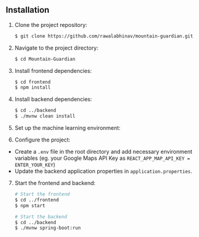 ## **Installation**

1. Clone the project repository:

    ```bash
    $ git clone https://github.com/rawalabhinav/mountain-guardian.git
    ```

2. Navigate to the project directory:

    ```bash
    $ cd Mountain-Guardian
    ```

3. Install frontend dependencies:

    ```bash
    $ cd frontend
    $ npm install
    ```

4. Install backend dependencies:

    ```bash
    $ cd ../backend
    $ ./mvnw clean install
    ```

5. Set up the machine learning environment:

6. Configure the project:

- Create a `.env` file in the root directory and add necessary environment variables (eg. your Google Maps API Key as `REACT_APP_MAP_API_KEY = ENTER_YOUR_KEY`)
- Update the backend application properties in `application.properties`.

7. Start the frontend and backend:

    ```bash
    # Start the frontend
    $ cd ../frontend
    $ npm start

    # Start the backend
    $ cd ../backend
    $ ./mvnw spring-boot:run
    ```